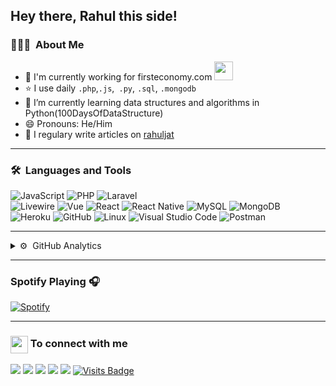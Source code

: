 ## Hey there, Rahul this side!

### 👨🏻‍💻 &nbsp;About Me
- 🏦 I'm currently working for firsteconomy.com
      <img src="https://media.giphy.com/media/WUlplcMpOCEmTGBtBW/giphy.gif" width="30">
- :star: I use daily ```.php```,```.js```,``` .py```, ```.sql```, ```.mongodb```
- 🌱 I’m currently learning data structures and algorithms in Python(100DaysOfDataStructure)
- 😄 Pronouns: He/Him
- 📝 I regulary write articles on [rahuljat](https://rahuljat.in/) 

---

### 🛠 &nbsp;Languages and Tools

  ![JavaScript](https://img.shields.io/badge/-JavaScript-333333?style=flat&logo=javascript)
  ![PHP](https://img.shields.io/badge/-PHP-333333?style=flat&logo=PHP)
  ![Laravel](https://img.shields.io/badge/-Laravel-000000?style=flat&logo=laravel)  
  ![Livewire](https://img.shields.io/badge/-Livewire-000000?style=flat&logo=Livewire)
  ![Vue](https://img.shields.io/badge/-Vue.js-333333?style=flat&logo=vuedotjs) 
  ![React](https://img.shields.io/badge/-React-333333?style=flat&logo=React)
  ![React Native](https://img.shields.io/badge/React_Native-20232A?style=flat&logo=react&logoColor=61DAFB)
  ![MySQL](https://img.shields.io/badge/-MySQL-333333?style=flat&logo=mysql)
  ![MongoDB](https://img.shields.io/badge/-MongoDB-336791?style=flat&logo=MongoDB)  
  ![Heroku](https://img.shields.io/badge/-Heroku-430098?style=flat&logo=heroku)
  ![GitHub](https://img.shields.io/badge/-GitHub-333333?style=flat&logo=github)
  ![Linux](https://img.shields.io/badge/-Linux-003366?style=flat&logo=linux)
  ![Visual Studio Code](https://img.shields.io/badge/-Visual%20Studio%20Code-333333?style=flat&logo=visual-studio-code&logoColor=007ACC)
  ![Postman](https://img.shields.io/badge/-Postman-000000?style=flat&logo=postman)
  

---



<details>
<summary> ⚙️ &nbsp;GitHub Analytics</summary>

<p align="center"> <img src="https://github-readme-stats.vercel.app/api?username=coderahuljat&show_icons=true&theme=gotham" alt="coderahuljat" />

</details>

---

### Spotify Playing 🎧
[![Spotify](https://novatorem.visualbean.vercel.app/api/spotify)](https://open.spotify.com/user/1112981871)

---

<h3><img src="https://emojis.slackmojis.com/emojis/images/1579216111/7550/pikachu_wave.gif?1579216111" align="center"
                width="28" /> To connect with me</h3>

<p align = "center">
 
[<img src ="https://img.shields.io/badge/portfolio-%23.svg?&style=for-the-badge&logo=&logoColor=white%22">](https://rahuljat.com/)
[<img src="https://img.shields.io/badge/twitter-%231DA1F2.svg?&style=for-the-badge&logo=twitter&logoColor=white" />](https://twitter.com/coderahuljat) 
[<img src="https://img.shields.io/badge/linkedin-%230077B5.svg?&style=for-the-badge&logo=linkedin&logoColor=white" />](https://www.linkedin.com/in/rahuljat)
[<img src = "https://img.shields.io/badge/instagram-%23E4405F.svg?&style=for-the-badge&logo=instagram&logoColor=white">](https://www.instagram.com/rahuljat_official/)
[<img src="https://img.shields.io/badge/facebook-%231877F2.svg?&style=for-the-badge&logo=facebook&logoColor=white" />](https://www.facebook.com/imrjat/) 
[![Visits Badge](https://badges.pufler.dev/visits/coderahuljat/coderahuljat?style=for-the-badge)](https://github.com/coderahuljat)

</p>

